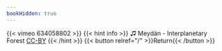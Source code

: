 ```yaml
---
bookHidden: true
---
```


{{< vimeo 634058802 >}}
{{< hint info >}}
♫ Meydän - Interplanetary Forest [CC-BY](https://freemusicarchive.org/music/Meydan/Interplanetary_Forest/Meydn_-_Interplanetary_Forest_-_01_Interplanetary_Forest)
{{< /hint >}}
{{< button relref="/" >}}Return{{< /button >}}
